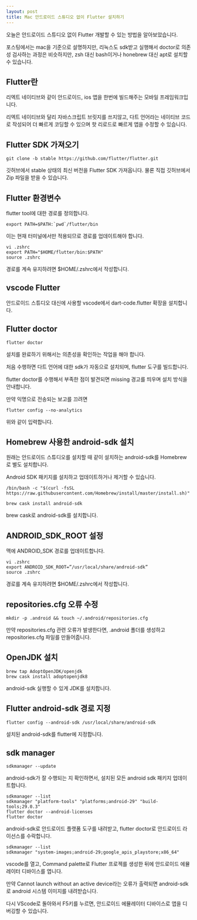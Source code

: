 ```yaml
---
layout: post
title: Mac 안드로이드 스튜디오 없이 Flutter 설치하기
---
```


오늘은 안드로이드 스튜디오 없이 Flutter 개발할 수 있는 방법을 알아보았습니다.

포스팅에서는 mac을 기준으로 설명하지만, 리눅스도 sdk받고 실행해서 doctor로 의존성 검사하는 과정은 비슷하지만, zsh 대신 bash이거나 honebrew 대신 apt로 설치할 수 있습니다.

## Flutter란

리엑트 네이티브와 같이 안드로이드, ios 앱을 한번에 빌드해주는 모바일 프레임워크입니다.

리엑트 네이티브와 달리 자바스크립트 브릿지를 쓰지않고, 다트 언어라는 네이티브 코드로 작성되어 더 빠르게 코딩할 수 있으며 핫 리로드로 빠르게 앱을 수정할 수 있습니다.

## Flutter SDK 가져오기

```
git clone -b stable https://github.com/flutter/flutter.git
```

깃허브에서 stable 상태의 최신 버전을 Flutter SDK 가져옵니다. 물론 직접 깃허브에서 Zip 파일을 받을 수 있습니다.

## Flutter 환경변수

flutter tool에 대한 경로를 정의합니다.

```
export PATH=$PATH:`pwd`/flutter/bin
```

이는 현재 터미널에서만 적용되므로 경로를 업데이트해야 합니다.

```
vi .zshrc
export PATH="$HOME/flutter/bin:$PATH"
source .zshrc
```

경로를 계속 유지하려면 $HOME/.zshrc에서 작성합니다.

## vscode Flutter

안드로이드 스튜디오 대신에 사용할 vscode에서 dart-code.flutter 확장을 설치합니다.

## Flutter doctor

```
flutter doctor
```

설치를 완료하기 위해서는 의존성을 확인하는 작업을 해야 합니다.

처음 수행하면 다트 언어에 대한 sdk가 자동으로 설치되며, flutter 도구를 빌드합니다.

flutter doctor를 수행해서 부족한 점이 발견되면 missing 경고를 띄우며 설치 방식을 안내합니다.

만약 익명으로 전송되는 보고를 끄려면

```
flutter config --no-analytics
```

위와 같이 입력합니다.

## Homebrew 사용한 android-sdk 설치

원래는 안드로이드 스튜디오를 설치할 때 같이 설치하는 android-sdk를 Homebrew로 별도 설치합니다.

Android SDK 패키지를 설치하고 업데이트하거나 제거할 수 있습니다.

```
/bin/bash -c "$(curl -fsSL https://raw.githubusercontent.com/Homebrew/install/master/install.sh)"

brew cask install android-sdk
```

brew cask로 android-sdk를 설치합니다.

## ANDROID_SDK_ROOT 설정

맥에 ANDROID_SDK 경로를 업데이트합니다.

```
vi .zshrc
export ANDROID_SDK_ROOT=”/usr/local/share/android-sdk”
source .zshrc
```

경로를 계속 유지하려면 $HOME/.zshrc에서 작성합니다.

## repositories.cfg 오류 수정

```
mkdir -p .android && touch ~/.android/repositories.cfg
```

만약 repositories.cfg 관련 오류가 발생한다면, .android 폴더를 생성하고 repositories.cfg 파일를 만들어줍니다.

## OpenJDK 설치

```
brew tap AdoptOpenJDK/openjdk
brew cask install adoptopenjdk8
```

android-sdk 실행할 수 있게 JDK를 설치합니다.

## Flutter android-sdk 경로 지정

```
flutter config --android-sdk /usr/local/share/android-sdk
```

설치된 android-sdk를 flutter에 지정합니다.

## sdk manager

```
sdkmanager --update
```

android-sdk가 잘 수행되는 지 확인하면서, 설치된 모든 android sdk 패키지 업데이트합니다.

```
sdkmanager --list
sdkmanager "platform-tools" "platforms;android-29" "build-tools;29.0.3"
flutter doctor --android-licenses
flutter doctor
```

android-sdk로 안드로이드 플랫폼 도구를 내려받고, flutter doctor로 안드로이드 라이선스를 수락합니다.

```
sdkmanager --list
sdkmanager "system-images;android-29;google_apis_playstore;x86_64"
```

vscode를 열고, Command palette로 Flutter 프로젝를 생성한 뒤에 안드로이드 에뮬레이터 디바이스를 엽니다.

만약 Cannot launch without an active device라는 오류가 출력되면 android-sdk로 android 시스템 이미지를 내려받습니다.

다시 VScode로 돌아와서 F5키를 누르면, 안드로이드 에뮬레이터 디바이스로 앱을 디버깅할 수 있습니다.